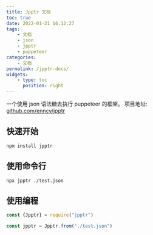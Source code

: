 ```yaml
---
title: Jpptr 文档
toc: true
date: 2022-01-21 16:12:27
tags:
    - 文档
    - json
    - jpptr
    - puppeteer
categories:
    - 文档
permalink: /jpptr-docs/
widgets:
    - type: toc
      position: right
---
```


一个使用 json 语法糖去执行 puppeteer 的框架。
项目地址: [github.com/enncy/jpptr](github.com/enncy/jpptr)
 

<!-- more -->

## 快速开始

```shell
npm install jpptr
```

## 使用命令行

```shell
npx jpptr ./test.json
```

## 使用编程

```js
const {Jpptr} = require("jpptr")

const jpptr = Jpptr.from("./test.json")

```






